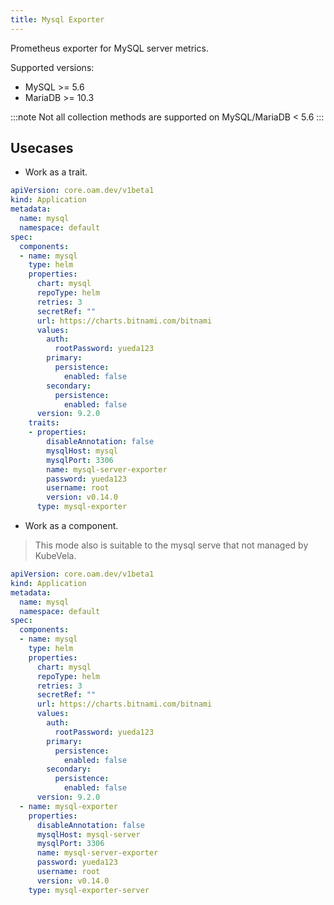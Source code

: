 ```yaml
---
title: Mysql Exporter
---
```


Prometheus exporter for MySQL server metrics.

Supported versions:

- MySQL >= 5.6
- MariaDB >= 10.3

:::note
Not all collection methods are supported on MySQL/MariaDB < 5.6
:::

## Usecases

* Work as a trait.

```yaml
apiVersion: core.oam.dev/v1beta1
kind: Application
metadata:
  name: mysql
  namespace: default
spec:
  components:
  - name: mysql
    type: helm
    properties:
      chart: mysql
      repoType: helm
      retries: 3
      secretRef: ""
      url: https://charts.bitnami.com/bitnami
      values:
        auth:
          rootPassword: yueda123
        primary:
          persistence:
            enabled: false
        secondary:
          persistence:
            enabled: false
      version: 9.2.0
    traits:
    - properties:
        disableAnnotation: false
        mysqlHost: mysql
        mysqlPort: 3306
        name: mysql-server-exporter
        password: yueda123
        username: root
        version: v0.14.0
      type: mysql-exporter
```

* Work as a component.

> This mode also is suitable to the mysql serve that not managed by KubeVela.

```yaml
apiVersion: core.oam.dev/v1beta1
kind: Application
metadata:
  name: mysql
  namespace: default
spec:
  components:
  - name: mysql
    type: helm
    properties:
      chart: mysql
      repoType: helm
      retries: 3
      secretRef: ""
      url: https://charts.bitnami.com/bitnami
      values:
        auth:
          rootPassword: yueda123
        primary:
          persistence:
            enabled: false
        secondary:
          persistence:
            enabled: false
      version: 9.2.0
  - name: mysql-exporter
    properties:
      disableAnnotation: false
      mysqlHost: mysql-server
      mysqlPort: 3306
      name: mysql-server-exporter
      password: yueda123
      username: root
      version: v0.14.0
    type: mysql-exporter-server
```

